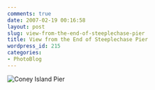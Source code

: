 ```yaml
---
comments: true
date: 2007-02-19 00:16:58
layout: post
slug: view-from-the-end-of-steeplechase-pier
title: View from the End of Steeplechase Pier
wordpress_id: 215
categories:
- PhotoBlog
---
```


![Coney Island Pier](http://ryanfitzer.com/main/wp-content/uploads/2007/02/coneypier.jpg)
